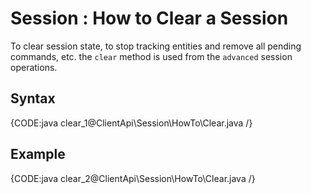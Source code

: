 # Session : How to Clear a Session

To clear session state, to stop tracking entities and remove all pending commands, etc. the `clear` method is used from the `advanced` session operations.

## Syntax

{CODE:java clear_1@ClientApi\Session\HowTo\Clear.java /}

## Example

{CODE:java clear_2@ClientApi\Session\HowTo\Clear.java /}

